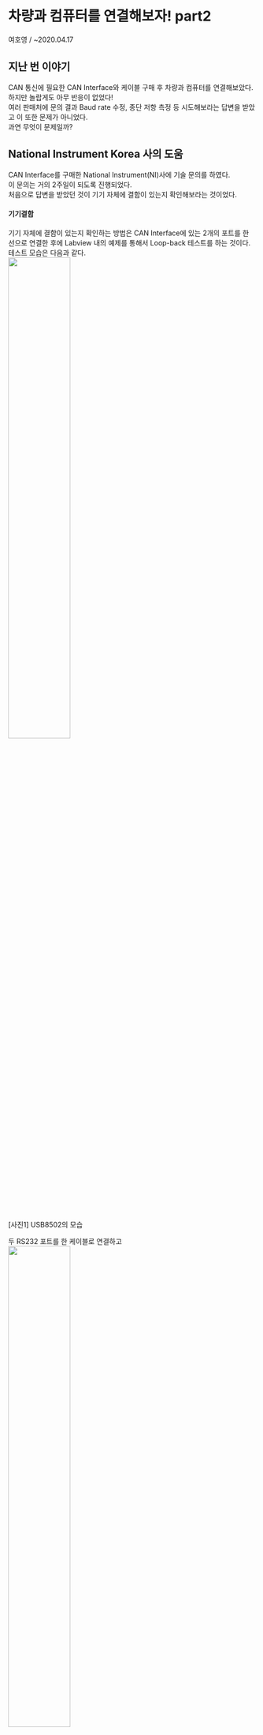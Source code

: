 # 차량과 컴퓨터를 연결해보자! part2
여호영 / ~2020.04.17

## 지난 번 이야기
CAN 통신에 필요한 CAN Interface와 케이블 구매 후 차량과 컴퓨터를 연결해보았다.    
하지만 놀랍게도 아무 반응이 없었다!    
여러 판매처에 문의 결과 Baud rate 수정, 종단 저항 측정 등 시도해보라는 답변을 받았고 이 또한 문제가 아니었다.    
과연 무엇이 문제일까?

## National Instrument Korea 사의 도움
CAN Interface를 구매한 National Instrument(NI)사에 기술 문의를 하였다.    
이 문의는 거의 2주일이 되도록 진행되었다.    
처음으로 답변을 받았던 것이 기기 자체에 결함이 있는지 확인해보라는 것이었다.

#### 기기결함    
기기 자체에 결함이 있는지 확인하는 방법은 CAN Interface에 있는 2개의 포트를 한 선으로 연결한 후에 Labview 내의 예제를 통해서 Loop-back 테스트를 하는 것이다.    
테스트 모습은 다음과 같다.    
<img src="./media/loop_back1.jpg" width="50%" height="50%"></img>  
[사진1] USB8502의 모습    

두 RS232 포트를 한 케이블로 연결하고  
<img src="./media/loop_back2.jpg" width="50%" height="50%"></img>  
[사진2] Loop-back 테스트를 진행하는 모습    

Labview 내의 예제를 실행해본다. --> 정상적으로 결과값이 나오며 기기 자체에는 결함이 없는 것으로 확인됨!

#### Cable Pinmap 확인
두 번째 답변은 우리가 사용하는 기기들의 Pinmap을 확인해보라는 것이었다.    
구글 검색 및 쇼핑몰에서의 기기들의 Pinmap을 확인해보았다.    
![사진](./media/pinmap_OBD.jpg)    
[그림1] 현대 OBD 단자    

우선 현대 차량의 OBD 단자의 pinmap이다.    
![사진](./media/pinmap_usb8502.jpg)   
[그림2] CAN Interface(USB8502) pinmap    

그리고 CAN Interface인 USB8502의 pinmap이다.    
![사진](./media/pinmap_cable1.PNG)    
[그림3] OBD-RS232 케이블 pinmap    

마지막으로 위 두 장치를 이어주는 OBD-RS232 케이블의 핀 구성이다. (여기서 큰 실수를 한다.)    
다음과 같은 포트를 연결해주는 구성이면 된다.    
![사진](./media/pinmap_map.PNG)    
[그림4]    

정리를 해보면 [그림 1]에서 CAN_High에 해당하는 6번 포트가 [그림 2]에서 CAN_High인 7번 포트에 연결되고,    
[그림 1]에서 14번 포트가 [그림 2]에서 2번 포트와 연결되어야 한다.    
그런데 [그림3]을 보면 CAN_H, CAN_L가 서로 바뀌어 있는 것을 알 수 있다.   
그래서 필요에 따라 배선을 바꾸어 줘야한다.

#### 배선 변경
즉시 케이블 배선을 변경하는 작업을 진행했다.    

<img src="./media/cable_mod1.jpg" width="50%" height="50%"></img>  
[사진3] OBD-RS232 케이블    

먼저 OBD-RS232 케이블을 준비한다.    

<img src="./media/cable_mod2.jpg" width="50%" height="50%"></img>  
[사진4] 과정 1    

케이블의 배(?)를 따서    

<img src="./media/cable_mod3.jpg" width="50%" height="50%"></img>  
[사진5] 과정 2    

나만의 테스터기를 만들어 각각의 선이 케이블의 몇번에 해당하는지 파악한다.

<img src="./media/cable_mod4.jpg" width="50%" height="50%"></img>  
[사진6] 과정 3

CAN_H인 2번 핀과 CAN_L인 7번 핀을 교차해 연결한다.

<img src="./media/cable_mod6.jpg" width="50%" height="50%"></img>  
[사진7] 과정 4

나머지 선을 원래대로 연결한다.

<img src="./media/cable_mod6.jpg" width="50%" height="50%"></img>  
[사진8] 과정 5    

모든 선이 합선이 되지 않도록 마감한다.    
이제 될 것이라는 기대를 가지고 차에 가서 테스트를 해보았다.    
결론 : 안 된다. 다시 판매처에 문의를 해야겠다.
